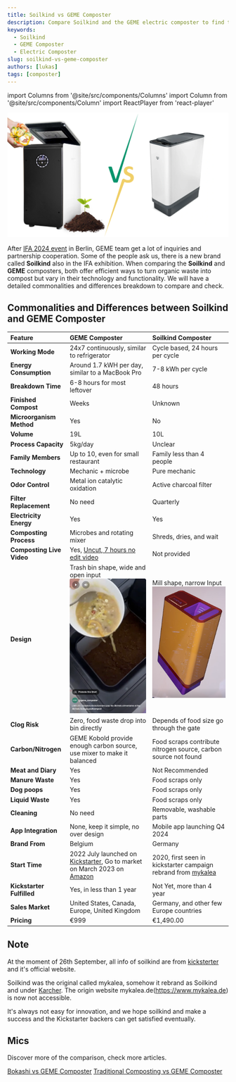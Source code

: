 ```yaml
---
title: Soilkind vs GEME Composter
description: Compare Soilkind and the GEME electric composter to find the best solution for managing organic waste quickly, efficiently, and sustainably.
keywords:
  - Soilkind
  - GEME Composter
  - Electric Composter
slug: soilkind-vs-geme-composter
authors: [lukas]
tags: [composter]
---
```

import Columns from '@site/src/components/Columns'
import Column from '@site/src/components/Column'
import ReactPlayer from 'react-player'

![Soilkind vs GEME Composter](./img/geme-vs-soilkind.png)

After [IFA 2024 event](https://www.geme.bio/ifa) in Berlin, GEME team get a lot of inquiries and partnership cooperation.
Some of the people ask us, there is a new brand called **Soilkind** also in the IFA exhibition.
When comparing the **Soilkind** and **GEME** composters, both offer efficient ways to turn organic waste into compost 
but vary in their technology and functionality. 
We will have a detailed commonalities and differences breakdown to compare and check.

<!-- truncate -->


## Commonalities and Differences between Soilkind and GEME Composter

| Feature                   | GEME Composter                                                                                                                                                                                                              | Soilkind Composter                                                                                                                                                                  |
|:--------------------------|:----------------------------------------------------------------------------------------------------------------------------------------------------------------------------------------------------------------------------|:------------------------------------------------------------------------------------------------------------------------------------------------------------------------------------|
| **Working Mode**          | 24x7 continuously, similar to refrigerator                                                                                                                                                                                  | Cycle based, 24 hours per cycle                                                                                                                                                     |
| **Energy Consumption**    | Around 1.7 kWH per day, similar to a MacBook Pro                                                                                                                                                                            | 7-8 kWh per cycle                                                                                                                                                                   |
| **Breakdown Time**        | 6-8 hours for most leftover                                                                                                                                                                                                 | 48 hours                                                                                                                                                                            |
| **Finished Compost**      | Weeks                                                                                                                                                                                                                       | Unknown                                                                                                                                                                             |
| **Microorganism Method**  | Yes                                                                                                                                                                                                                         | No                                                                                                                                                                                  |
| **Volume**                | 19L                                                                                                                                                                                                                         | 10L                                                                                                                                                                                 |
| **Process Capacity**      | 5kg/day                                                                                                                                                                                                                     | Unclear                                                                                                                                                                             |
| **Family Members**        | Up to 10, even for small restaurant                                                                                                                                                                                         | Family less than 4 people                                                                                                                                                           |
| **Technology**            | Mechanic + microbe                                                                                                                                                                                                          | Pure mechanic                                                                                                                                                                       |
| **Odor Control**          | Metal ion catalytic oxidation                                                                                                                                                                                               | Active charcoal filter                                                                                                                                                              |
| **Filter Replacement**    | No need                                                                                                                                                                                                                     | Quarterly                                                                                                                                                                           |
| **Electricity Energy**    | Yes                                                                                                                                                                                                                         | Yes                                                                                                                                                                                 |
| **Composting Process**    | Microbes and rotating mixer                                                                                                                                                                                                 | Shreds, dries, and wait                                                                                                                                                             |
| **Composting Live Video** | Yes, [Uncut, 7 hours no edit video](https://youtu.be/asNRoqkC_BA)     <div className="video__wrapper"><ReactPlayer className="video__player" controls height="100%" url="https://youtu.be/asNRoqkC_BA" width="100%"/></div> | Not provided                                                                                                                                                                        |
| **Design**                | Trash bin shape, wide and open input![GEME Composter](./img/img_1.png)                                                                                                                                                      | Mill shape, narrow Input![Soilkind](./img/img.png)                                                                                                                                  |
| **Clog Risk**             | Zero, food waste drop into bin directly                                                                                                                                                                                     | Depends of food size go through the gate                                                                                                                                            |
| **Carbon/Nitrogen**       | GEME Kobold provide enough carbon source, use mixer to make it balanced                                                                                                                                                     | Food scraps contribute nitrogen source, carbon source not found                                                                                                                     |
| **Meat and Diary**        | Yes                                                                                                                                                                                                                         | Not Recommended                                                                                                                                                                     |
| **Manure Waste**          | Yes                                                                                                                                                                                                                         | Food scraps only                                                                                                                                                                    |
| **Dog poops**             | Yes                                                                                                                                                                                                                         | Food scraps only                                                                                                                                                                    |
| **Liquid Waste**          | Yes                                                                                                                                                                                                                         | Food scraps only                                                                                                                                                                    |
| **Cleaning**              | No need                                                                                                                                                                                                                     | Removable, washable parts                                                                                                                                                           |
| **App Integration**       | None, keep it simple, no over design                                                                                                                                                                                        | Mobile app launching Q4 2024                                                                                                                                                        |
| **Brand From**            | Belgium                                                                                                                                                                                                                     | Germany                                                                                                                                                                             |
| **Start Time**            | 2022 July launched on [Kickstarter](https://www.kickstarter.com/projects/geme/geme-harvest-ready-to-use-organic-compost-easily), Go to market on March 2023 on [Amazon](https://www.amazon.com/dp/B0BR7XCFL2)               | 2020, first seen in kickstarter campaign rebrand from [mykalea](https://www.kickstarter.com/projects/mykalea/kalea-turns-kitchen-waste-into-real-compost-in-only-48h/posts/2985783) |
| **Kickstarter Fulfilled** | Yes, in less than 1 year                                                                                                                                                                                                    | Not Yet, more than 4 year                                                                                                                                                           |
| **Sales Market**          | United States, Canada, Europe, United Kingdom                                                                                                                                                                               | Germany, and other few Europe countries                                                                                                                                             |
| **Pricing**               | €999                                                                                                                                                                                                                        | €1,490.00                                                                                                                                                                           |


## Note

At the moment of 26th September, all info of soilkind are from [kicksterter](https://www.kickstarter.com/projects/mykalea/kalea-turns-kitchen-waste-into-real-compost-in-only-48h/comments) and it's official website.

Soilkind was the original called mykalea, somehow it rebrand as Soilkind and under [Karcher](https://www.karcher.com/ph/inside-kaercher/kaercher-stories/make-compost-not-waste.html).
The origin website mykalea.de(https://www.mykalea.de) is now not accessible.

It's always not easy for innovation, and we hope soilkind and make a success and the Kickstarter backers can get satisfied eventually.


## Mics
Discover more of the comparison, check more articles.

[Bokashi vs GEME Composter](/blog/geme-vs-bokashi)
[Traditional Composting vs GEME Composter](/blog/traditional-composting-vs-geme-composter) 
